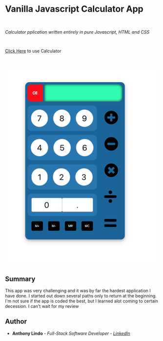 <h1>Vanilla Javascript Calculator App</h1>
<br>
<p><em>Calculator pplication written entirely in pure Javascript, HTML and CSS</em></p>
<br>
<p><a href="https://alindobx.github.io/calculator-app.io/">Click Here</a> to use Calculator</p>
<br>
<p><img src="img/Screen Shot 2020-02-14 at 9.52.19 PM.png" style="max-width:100;"></p>
<h2>Summary</h2>
<p>This app was very challenging and it was by far the hardest application I have done. I started out
down several paths only to return at the beginning. I'm not sure if the app is coded the best, but I 
learned alot coming to certain decession. I can't wait for my review</p>

<h2>Author</h2>
<ul>
  <li><strong>Anthony Lindo</strong> - <em>Full-Stack Software Developer - <a href="https://www.linkedin.com/in/anthony-lindo/">LinkedIn</a></li>
</ul>
